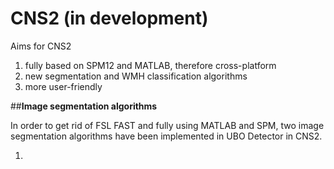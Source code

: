 # CNS2 (in development)
 
 Aims for CNS2
 
 1) fully based on SPM12 and MATLAB, therefore cross-platform
 2) new segmentation and WMH classification algorithms
 3) more user-friendly
 

 ##**Image segmentation algorithms**

 In order to get rid of FSL FAST and fully using MATLAB and SPM, two image segmentation algorithms have been implemented in UBO Detector in CNS2.

 1) 